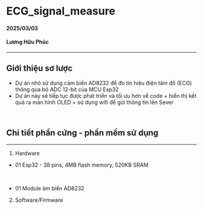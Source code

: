 # ECG_signal_measure
#### 2025/03/03 
#### Lương Hữu Phúc
*** 
## **Giới thiệu sơ lược**
- Dự án nhỏ sử dụng cảm biến AD8232 để đo tín hiệu điện tâm đồ (ECG) thông qua bộ ADC 12-bit của MCU Esp32
- Dự án này sẽ tiếp tục được phát triển và tối ưu hơn về code + hiển thị kết quả ra màn hình OLED + sử dụng wifi để gửi thông tin lên Sever
<br>

## **Chi tiết phần cứng - phần mềm sử dụng**
***
1. Hardware
* 01 Esp32 - 38 pins, 4MB flash memory, 520KB SRAM
<br>

* 01 Module ảm biến AD8232 
2. Software/Firmware
